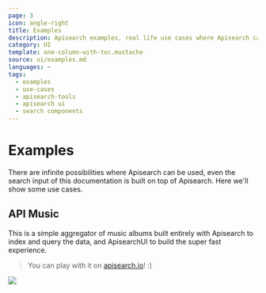 ```yaml
---
page: 3
icon: angle-right
title: Examples
description: Apisearch examples, real life use cases where Apisearch can improve your search experience.
category: UI
template: one-column-with-toc.mustache
source: ui/examples.md
languages: ~
tags:
  - examples
  - use-cases
  - apisearch-tools
  - apisearch ui
  - search components
---
```


# Examples

There are infinite possibilities where Apisearch can be used, even the search
input of this documentation is built on top of Apisearch. Here we'll show some 
use cases.

## API Music

This is a simple aggregator of music albums built entirely with Apisearch to index
and query the data, and ApisearchUI to build the super fast experience. 
> You can play with it on [apisearch.io](http://apisearch.io/product.html)! :)

![](/assets/media/apisearch-music.gif)


